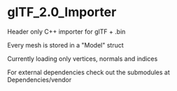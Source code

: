 # glTF_2.0_Importer

Header only C++ importer for glTF + .bin  

Every mesh is stored in a "Model" struct

Currently loading only vertices, normals and indices

For external dependencies check out the submodules at Dependencies/vendor